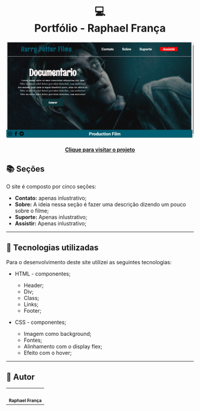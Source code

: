  <h1 align="center">
  💻<br>Portfólio - Raphael França
</h1>

![Resultado final do projeto](potter.png)

<h4 align="center"><a href="https://raphaelff.github.io/PORTFOLIO/">Clique para visitar o projeto</a></h4>

## 📚 Seções

O site é composto por cinco seções:

- **Contato:** apenas inlustrativo;
- **Sobre:** A ideia nessa seção é fazer uma descrição dizendo um pouco sobre o filme;
- **Suporte:** Apenas inlustrativo;
- **Assistir:** Apenas inlustrativo;


---

## 💼 Tecnologias utilizadas

Para o desenvolvimento deste site utilizei as seguintes tecnologias:

- HTML - componentes;
   - Header;
   - Div;
   - Class;
   - Links;
   - Footer;
  
- CSS - componentes;
  -  Imagem como background;
   - Fontes;
   - Alinhamento com o display flex;
   - Efeito com o hover;


---

<h2>🦄 Autor</h2>

<table>
  <tr>
    <td align="center">
      <a href="https://github.com/iuricode">
        <img src="https://th.bing.com/th/id/OIP.AiDM_3jLeUPrxZfB7EeuwwAAAA?pid=ImgDet&rs=1" width="100px;" alt=""/><br>
        <sub>
          <b>Raphael França</b>
        </sub>
      </a>
    </td>
  </tr>
</table>

